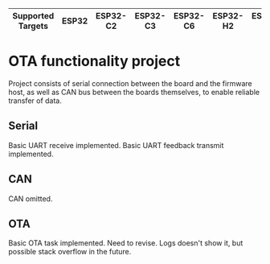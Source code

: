 | Supported Targets | ESP32 | ESP32-C2 | ESP32-C3 | ESP32-C6 | ESP32-H2 | ESP32-P4 | ESP32-S2 | ESP32-S3 |
| ----------------- | ----- | -------- | -------- | -------- | -------- | -------- | -------- | -------- |

# OTA functionality project

Project consists of serial connection between the board and the firmware host, as well as CAN bus between the boards themselves, to enable reliable transfer of data.

## Serial

Basic UART receive implemented.
Basic UART feedback transmit implemented.

## CAN

CAN omitted.

## OTA 

Basic OTA task implemented. Need to revise. Logs doesn't show it, but possible stack overflow in the future.
